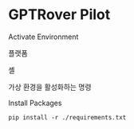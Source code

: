 # GPTRover Pilot

Activate Environment

플랫폼

셸

가상 환경을 활성화하는 명령

Install Packages
```
pip install -r ./requirements.txt
```